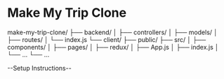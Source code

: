 # Make My Trip Clone

make-my-trip-clone/
├── backend/
│   ├── controllers/
│   ├── models/
│   ├── routes/
│   └── index.js
└── client/
    ├── public/
    ├── src/
    │   ├── components/
    │   ├── pages/
    │   ├── redux/
    │   ├── App.js
    │   ├── index.js
    │   └── ...
    └── ...

--Setup Instructions--


